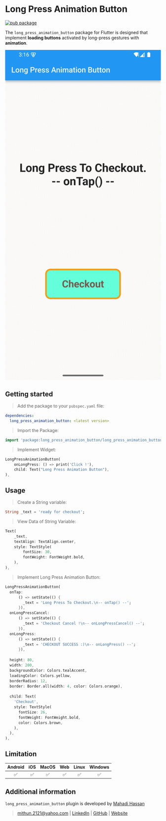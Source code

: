 # Long Press Animation Button

[![pub package](https://img.shields.io/pub/v/long_press_animation_button.svg)](https://pub.dev/packages/long_press_animation_button)

The `long_press_animation_button` package for Flutter is designed that implement **loading buttons** activated by long-press gestures with **animation**.

<p align="center">
  <img src="https://raw.githubusercontent.com/mithun1st/long-press-animation-button/master/example/screenshots/animation.gif" width="700" alt="example">
</p>



## Getting started

> Add the package to your `pubspec.yaml` file:
```yaml
dependencies:
  long_press_animation_button: <latest version>
```

> Import the Package:
```dart
import 'package:long_press_animation_button/long_press_animation_button.dart';
```

> Implement Widget:
```dart
LongPressAnimationButton(
    onLongPress: () => print('Click !'),
    child: Text("Long Press Animation Button"),
),
```


## Usage

> Create a String variable:
```dart
String _text = 'ready for checkout';
```
> View Data of String Variable:
```dart
Text(
    _text,
    textAlign: TextAlign.center,
    style: TextStyle(
        fontSize: 30,
        fontWeight: FontWeight.bold,
    ),
),
```

> Implement Long Press Animation Button:
```dart
LongPressAnimationButton(
  onTap:
      () => setState(() {
        _text = 'Long Press To Checkout.\n-- onTap() --';
      }),
  onLongPressCancel:
      () => setState(() {
        _text = 'Checkout Cancel !\n-- onLongPressCancel() --';
      }),
  onLongPress:
      () => setState(() {
        _text = 'CHECKOUT SUCCESS :)\n-- onLongPress() --';
      }),

  height: 80,
  width: 200,
  backgroundColor: Colors.tealAccent,
  loadingColor: Colors.yellow,
  borderRadius: 12,
  border: Border.all(width: 4, color: Colors.orange),

  child: Text(
    'Checkout',
    style: TextStyle(
      fontSize: 26,
      fontWeight: FontWeight.bold,
      color: Colors.brown,
    ),
  ),
),
```


## Limitation

| Android | iOS | MacOS | Web | Linux | Windows |
| :-----: | :-: | :---: | :-: | :---: | :----: |
|   ✅    | ✅  |  ✅   |   ✅   |  ✅   |   ✅   |


## Additional information

`long_press_animation_button` plugin is developed by [Mahadi Hassan](https://www.linkedin.com/in/mithun1st/)
> mithun.2121@yahoo.com | [LinkedIn](https://www.linkedin.com/in/mithun1st/) | [GitHub](https://www.github.com/mithun1st/) | [Website](https://mithun1st.blogspot.com/)